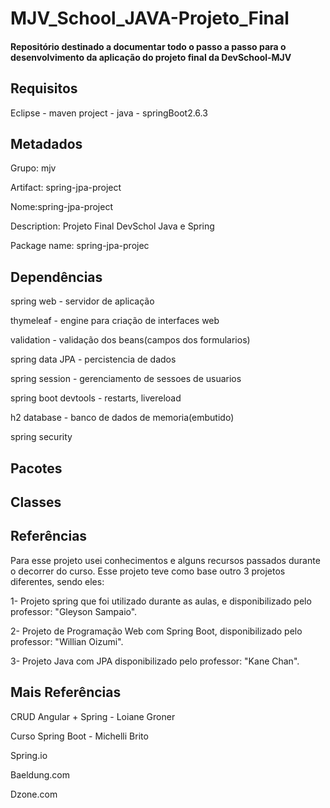 # MJV_School_JAVA-Projeto_Final
<h4> Repositório destinado a documentar todo o passo a passo para o desenvolvimento da aplicação do projeto final da DevSchool-MJV </h4>

<h2> Requisitos </h2>
<p> Eclipse - maven project - java - springBoot2.6.3 </p>

<h2> Metadados </h2>
<p> Grupo: mjv </p>
<p> Artifact: spring-jpa-project </p>
<p> Nome:spring-jpa-project </p>
<p> Description: Projeto Final DevSchol Java e Spring </p>
<p> Package name: spring-jpa-projec </p>

<h2> Dependências </h2>
<p> spring web - servidor de aplicação </p>
<p> thymeleaf - engine para criação de interfaces web </p>
<p> validation - validação dos beans(campos dos formularios) </p>
<p> spring data JPA - percistencia de dados </p>
<p> spring session - gerenciamento de sessoes de usuarios </p>
<p> spring boot devtools - restarts, livereload </p>
<p> h2 database - banco de dados de memoria(embutido) </p>
<p> spring security </p>

<h2> Pacotes </h2>

<h2> Classes </h2>

<h2> Referências </h2>

 <p> Para esse projeto usei conhecimentos e alguns recursos passados durante o decorrer do curso.
  Esse projeto teve como base outro 3 projetos diferentes, sendo eles:</P>
 <p> 1- Projeto spring que foi utilizado durante as aulas, e disponibilizado pelo professor: "Gleyson Sampaio". </P>
 <p> 2- Projeto de Programação Web com Spring Boot, disponibilizado pelo professor: "Willian Oizumi". </P>
 <p> 3- Projeto Java com JPA disponibilizado pelo professor: "Kane Chan". </P>
 
<h2> Mais Referências </h2>

<p> CRUD Angular + Spring - Loiane Groner</p>
<p> Curso Spring Boot - Michelli Brito </p>
<p> Spring.io </p>
<p> Baeldung.com </p>
<p> Dzone.com </p>







